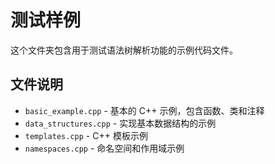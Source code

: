 # 测试样例

这个文件夹包含用于测试语法树解析功能的示例代码文件。

## 文件说明

- `basic_example.cpp` - 基本的 C++ 示例，包含函数、类和注释
- `data_structures.cpp` - 实现基本数据结构的示例
- `templates.cpp` - C++ 模板示例
- `namespaces.cpp` - 命名空间和作用域示例
